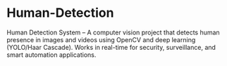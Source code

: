 # Human-Detection
Human Detection System – A computer vision project that detects human presence in images and videos using OpenCV and deep learning (YOLO/Haar Cascade). Works in real-time for security, surveillance, and smart automation applications.
